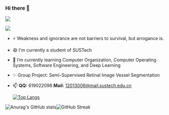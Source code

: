 ### Hi there 👋

![](https://readme-typing-svg.herokuapp.com?lines=Hi+!+I'm+SnowCharm+!;Welcome+To+My+GitHub+!;Looking+Forward+To+Your+Advice+!) 

![](https://img.shields.io/badge/status-coding-brightgreen) 

- ⚡ Weakness and ignorance are not barriers to survival, but arrogance is.

- 😄 I'm currently a student of SUSTech

- 🌱 I’m currently learning Computer Organization, Computer Operating Systems, Software Engineering, and Deep Learning

- ✨ Group Project: Semi-Supervised Retinal Image Vessel Segmentation

- 📫 **QQ:** 619022098 **Mail:** 12013006@mail.sustech.edu.cn 

  [![Top Langs](https://github-readme-stats.vercel.app/api/top-langs/?username=SnowCharmQ&langs_count=12&layout=compact&show_icons=true&theme=tokyonight)](https://github.com/anuraghazra/github-readme-stats)


![Anurag's GitHub stats](https://github-readme-stats.vercel.app/api?username=SnowCharmQ&show_icons=true&theme=tokyonight)![GitHub Streak](https://github-readme-streak-stats.herokuapp.com/?user=SnowCharmQ&theme=tokyonight)
